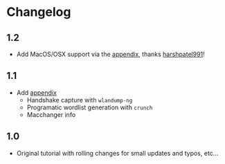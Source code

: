 # Changelog

## 1.2

- Add MacOS/OSX support via the [appendix](appendix.md), thanks [harshpatel991](https://github.com/harshpatel991)!

## 1.1

- Add [appendix](appendix.md)
	- Handshake capture with `wlandump-ng`
	- Programatic wordlist generation with `crunch`
	- Macchanger info

## 1.0

- Original tutorial with rolling changes for small updates and typos, etc...
